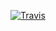 
[![Travis][build-badge]][build]


[build-badge]: https://img.shields.io/travis/generalisimus/E1/master.png?style=flat-square
[build]: https://travis-ci.org/geenralisimus/E1

